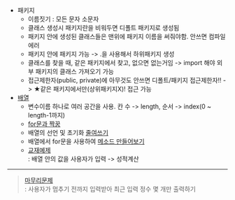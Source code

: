 - 패키지
  - 이름짓기 : 모든 문자 소문자
  - 클래스 생성시 패키지란을 비워두면 디폴트 패키지로 생성됨
  - 패키지 안에 생성된 클래스들은 맨위에 패키지 이름을 써줘야함. 안쓰면 컴파일에러
  - 패키지 안에 패키지 가능 -> .을 사용해서 하위패키지 생성
  - 클래스를 찾을 때, 같은 패키지에서 찾고, 없으면 없는거임 -> import 해야 외부 패키지의 클래스 가져오기 가능
  - 접근제한자(public, private)에 아무것도 안쓰면 디폴트/패키지 접근제한자!! -> ★같은 패키지에서만(상위패키지X)! 접근 가능
- [배열](../workspace/220607-01_array/src/Main.java)
  - 변수이름 하나로 여러 공간을 사용. 칸 수 -> length, 순서 -> index(0 ~ length-1까지)
  - [for문과 짝꿍](../workspace/220607-01_array/src/Main2.java)
  - 배열의 선언 및 초기화 [줄여쓰기](../workspace/220607-01_array/src/Main3.java)
  - 배열에서 for문을 사용하여 [메소드 만들어보기](../workspace/220607-01_array/src/Main4.java)
  - [교재예제](../workspace/220607-01_array/src/ArrayTest1.java)  
	: 배열 안의 값을 사용자가 입력 -> 성적계산
 ----
 > [마무리문제]((../workspace/220607-01_array/src/Main5.java))  
 > : 사용자가 멈추기 전까지 입력받아 최근 입력 정수 몇 개만 출력하기
